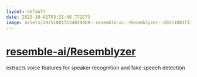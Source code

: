 ```yaml
---
layout: default
date: 2025-10-02T03:21:48.772573
image: assets/20251001T134829469--resemble-ai--Resemblyzer--20251001T135145653--cropped.png
---
```


# [resemble-ai/Resemblyzer](https://github.com/resemble-ai/Resemblyzer)

extracts voice features for speaker recognition and fake speech detection
